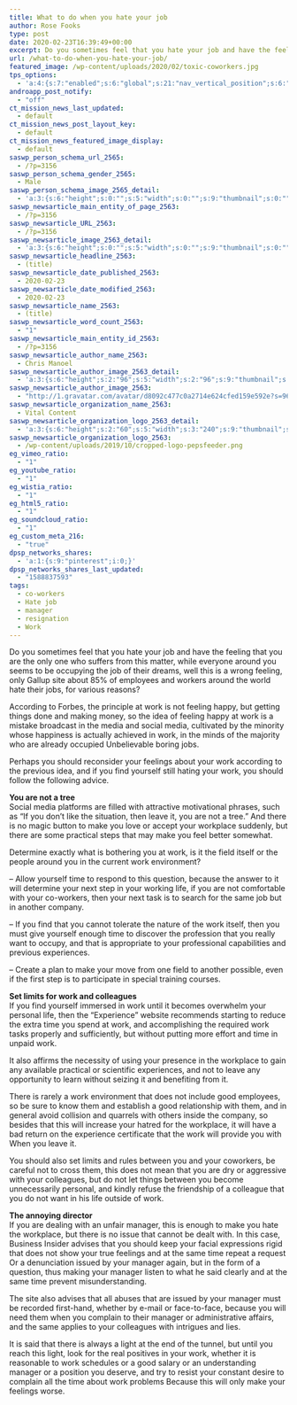 ```yaml
---
title: What to do when you hate your job
author: Rose Fooks
type: post
date: 2020-02-23T16:39:49+00:00
excerpt: Do you sometimes feel that you hate your job and have the feeling that you are the only one who suffers from this matter, while everyone around you seems to be occupying the job of their dreams
url: /what-to-do-when-you-hate-your-job/
featured_image: /wp-content/uploads/2020/02/toxic-coworkers.jpg
tps_options:
  - 'a:4:{s:7:"enabled";s:6:"global";s:21:"nav_vertical_position";s:6:"global";s:23:"nav_hide_on_first_slide";b:0;s:23:"slide_loading_mechanism";s:6:"global";}'
androapp_post_notify:
  - "off"
ct_mission_news_last_updated:
  - default
ct_mission_news_post_layout_key:
  - default
ct_mission_news_featured_image_display:
  - default
saswp_person_schema_url_2565:
  - /?p=3156
saswp_person_schema_gender_2565:
  - Male
saswp_person_schema_image_2565_detail:
  - 'a:3:{s:6:"height";s:0:"";s:5:"width";s:0:"";s:9:"thumbnail";s:0:"";}'
saswp_newsarticle_main_entity_of_page_2563:
  - /?p=3156
saswp_newsarticle_URL_2563:
  - /?p=3156
saswp_newsarticle_image_2563_detail:
  - 'a:3:{s:6:"height";s:0:"";s:5:"width";s:0:"";s:9:"thumbnail";s:0:"";}'
saswp_newsarticle_headline_2563:
  - (title)
saswp_newsarticle_date_published_2563:
  - 2020-02-23
saswp_newsarticle_date_modified_2563:
  - 2020-02-23
saswp_newsarticle_name_2563:
  - (title)
saswp_newsarticle_word_count_2563:
  - "1"
saswp_newsarticle_main_entity_id_2563:
  - /?p=3156
saswp_newsarticle_author_name_2563:
  - Chris Manoel
saswp_newsarticle_author_image_2563_detail:
  - 'a:3:{s:6:"height";s:2:"96";s:5:"width";s:2:"96";s:9:"thumbnail";s:75:"http://1.gravatar.com/avatar/d8092c477c0a2714e624cfed159e592e?s=96&d=mm&r=g";}'
saswp_newsarticle_author_image_2563:
  - "http://1.gravatar.com/avatar/d8092c477c0a2714e624cfed159e592e?s=96&d=mm&r=g"
saswp_newsarticle_organization_name_2563:
  - Vital Content
saswp_newsarticle_organization_logo_2563_detail:
  - 'a:3:{s:6:"height";s:2:"60";s:5:"width";s:3:"240";s:9:"thumbnail";s:82:"/wp-content/uploads/2019/10/cropped-logo-pepsfeeder.png";}'
saswp_newsarticle_organization_logo_2563:
  - /wp-content/uploads/2019/10/cropped-logo-pepsfeeder.png
eg_vimeo_ratio:
  - "1"
eg_youtube_ratio:
  - "1"
eg_wistia_ratio:
  - "1"
eg_html5_ratio:
  - "1"
eg_soundcloud_ratio:
  - "1"
eg_custom_meta_216:
  - "true"
dpsp_networks_shares:
  - 'a:1:{s:9:"pinterest";i:0;}'
dpsp_networks_shares_last_updated:
  - "1588837593"
tags:
  - co-workers
  - Hate job
  - manager
  - resignation
  - Work
---
```


Do you sometimes feel that you hate your job and have the feeling that you are the only one who suffers from this matter, while everyone around you seems to be occupying the job of their dreams, well this is a wrong feeling, only Gallup site about 85% of employees and workers around the world hate their jobs, for various reasons?

According to Forbes, the principle at work is not feeling happy, but getting things done and making money, so the idea of ​​feeling happy at work is a mistake broadcast in the media and social media, cultivated by the minority whose happiness is actually achieved in work, in the minds of the majority who are already occupied Unbelievable boring jobs.

Perhaps you should reconsider your feelings about your work according to the previous idea, and if you find yourself still hating your work, you should follow the following advice.

**You are not a tree**  
Social media platforms are filled with attractive motivational phrases, such as &#8220;If you don&#8217;t like the situation, then leave it, you are not a tree.&#8221; And there is no magic button to make you love or accept your workplace suddenly, but there are some practical steps that may make you feel better somewhat.

Determine exactly what is bothering you at work, is it the field itself or the people around you in the current work environment?

&#8211; Allow yourself time to respond to this question, because the answer to it will determine your next step in your working life, if you are not comfortable with your co-workers, then your next task is to search for the same job but in another company.

&#8211; If you find that you cannot tolerate the nature of the work itself, then you must give yourself enough time to discover the profession that you really want to occupy, and that is appropriate to your professional capabilities and previous experiences.

&#8211; Create a plan to make your move from one field to another possible, even if the first step is to participate in special training courses.

**Set limits for work and colleagues**  
If you find yourself immersed in work until it becomes overwhelm your personal life, then the &#8220;Experience&#8221; website recommends starting to reduce the extra time you spend at work, and accomplishing the required work tasks properly and sufficiently, but without putting more effort and time in unpaid work.

It also affirms the necessity of using your presence in the workplace to gain any available practical or scientific experiences, and not to leave any opportunity to learn without seizing it and benefiting from it.

There is rarely a work environment that does not include good employees, so be sure to know them and establish a good relationship with them, and in general avoid collision and quarrels with others inside the company, so besides that this will increase your hatred for the workplace, it will have a bad return on the experience certificate that the work will provide you with When you leave it.

You should also set limits and rules between you and your coworkers, be careful not to cross them, this does not mean that you are dry or aggressive with your colleagues, but do not let things between you become unnecessarily personal, and kindly refuse the friendship of a colleague that you do not want in his life outside of work.

**The annoying director**  
If you are dealing with an unfair manager, this is enough to make you hate the workplace, but there is no issue that cannot be dealt with. In this case, Business Insider advises that you should keep your facial expressions rigid that does not show your true feelings and at the same time repeat a request Or a denunciation issued by your manager again, but in the form of a question, thus making your manager listen to what he said clearly and at the same time prevent misunderstanding.

The site also advises that all abuses that are issued by your manager must be recorded first-hand, whether by e-mail or face-to-face, because you will need them when you complain to their manager or administrative affairs, and the same applies to your colleagues with intrigues and lies.

It is said that there is always a light at the end of the tunnel, but until you reach this light, look for the real positives in your work, whether it is reasonable to work schedules or a good salary or an understanding manager or a position you deserve, and try to resist your constant desire to complain all the time about work problems Because this will only make your feelings worse.
